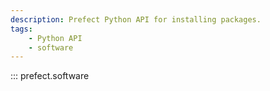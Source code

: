 ```yaml
---
description: Prefect Python API for installing packages.
tags:
    - Python API
    - software
---
```


::: prefect.software
